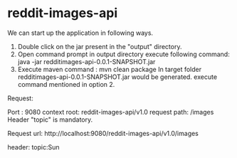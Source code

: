 # reddit-images-api
We can start up the application in following ways.
1. Double click on the jar present in the "output" directory.
2. Open command prompt in output directory execute following command:
     java -jar redditimages-api-0.0.1-SNAPSHOT.jar
3. Execute maven command : mvn clean package
   In target folder redditimages-api-0.0.1-SNAPSHOT.jar would be generated.
   execute command mentioned in option 2.
   
Request: 

Port : 9080
context root: reddit-images-api/v1.0
request path: /images	 
Header "topic" is mandatory.


Request url:
  http://localhost:9080/reddit-images-api/v1.0/images
  
  header:
    topic:Sun
	
